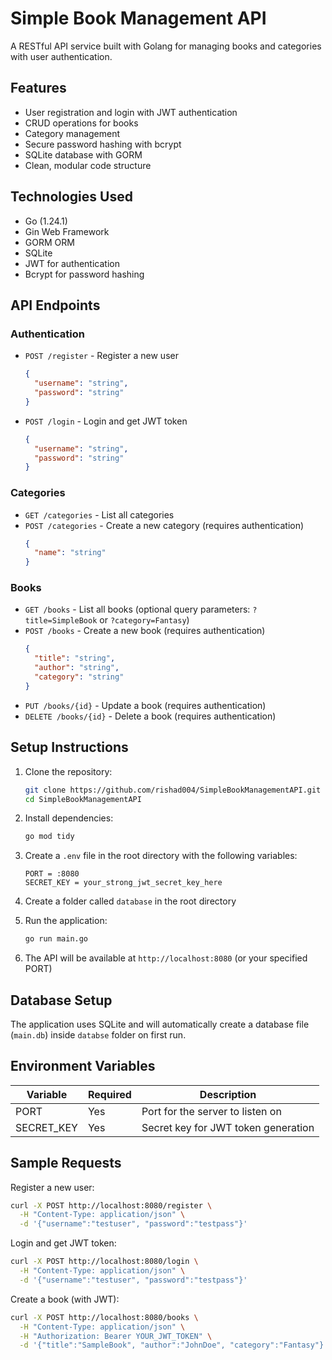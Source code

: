 # Simple Book Management API

A RESTful API service built with Golang for managing books and categories with user authentication.

## Features

- User registration and login with JWT authentication
- CRUD operations for books
- Category management
- Secure password hashing with bcrypt
- SQLite database with GORM
- Clean, modular code structure

## Technologies Used

- Go (1.24.1)
- Gin Web Framework
- GORM ORM
- SQLite
- JWT for authentication
- Bcrypt for password hashing

## API Endpoints

### Authentication

- `POST /register` - Register a new user
  ```json
  {
    "username": "string",
    "password": "string"
  }
  ```

- `POST /login` - Login and get JWT token
  ```json
  {
    "username": "string",
    "password": "string"
  }
  ```

### Categories

- `GET /categories` - List all categories
- `POST /categories` - Create a new category (requires authentication)
  ```json
  {
    "name": "string"
  }
  ```

### Books

- `GET /books` - List all books (optional query parameters: `?title=SimpleBook` or `?category=Fantasy`)
- `POST /books` - Create a new book (requires authentication)
  ```json
  {
    "title": "string",
    "author": "string",
    "category": "string"
  }
  ```
- `PUT /books/{id}` - Update a book (requires authentication)
- `DELETE /books/{id}` - Delete a book (requires authentication)

## Setup Instructions

1. Clone the repository:
   ```bash
   git clone https://github.com/rishad004/SimpleBookManagementAPI.git
   cd SimpleBookManagementAPI
   ```

2. Install dependencies:
   ```bash
   go mod tidy
   ```

3. Create a `.env` file in the root directory with the following variables:
   ```env
   PORT = :8080
   SECRET_KEY = your_strong_jwt_secret_key_here
   ```
4. Create a folder called `database` in the root directory

5. Run the application:
   ```bash
   go run main.go
   ```

6. The API will be available at `http://localhost:8080` (or your specified PORT)

## Database Setup

The application uses SQLite and will automatically create a database file (`main.db`) inside `databse` folder on first run.

## Environment Variables

| Variable     | Required | Description                          |
|--------------|----------|--------------------------------------|
| PORT         | Yes      | Port for the server to listen on     |
| SECRET_KEY   | Yes      | Secret key for JWT token generation  

## Sample Requests

Register a new user:
```bash
curl -X POST http://localhost:8080/register \
  -H "Content-Type: application/json" \
  -d '{"username":"testuser", "password":"testpass"}'
```

Login and get JWT token:
```bash
curl -X POST http://localhost:8080/login \
  -H "Content-Type: application/json" \
  -d '{"username":"testuser", "password":"testpass"}'
```

Create a book (with JWT):
```bash
curl -X POST http://localhost:8080/books \
  -H "Content-Type: application/json" \
  -H "Authorization: Bearer YOUR_JWT_TOKEN" \
  -d '{"title":"SampleBook", "author":"JohnDoe", "category":"Fantasy"}'
```